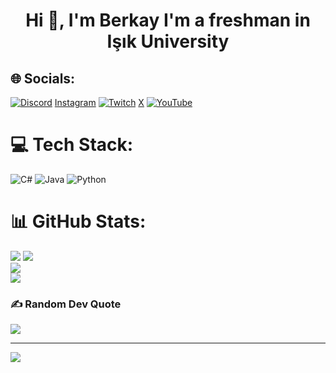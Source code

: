<h1 align="center">Hi 👋, I'm Berkay I'm a freshman in Işık University</h1>

## 🌐 Socials:
[![Discord](https://img.shields.io/badge/Discord-%237289DA.svg?logo=discord&logoColor=white)](https://discord.gg/latryee) [Instagram](https://img.shields.io/badge/Instagram-%23E4405F.svg?logo=Instagram&logoColor=white) [![Twitch](https://img.shields.io/badge/Twitch-%239146FF.svg?logo=Twitch&logoColor=white)](https://twitch.tv/@Latryeee) [X](https://img.shields.io/badge/X-black.svg?logo=X&logoColor=white) [![YouTube](https://img.shields.io/badge/YouTube-%23FF0000.svg?logo=YouTube&logoColor=white)](https://youtube.com/@latrye9846) 

# 💻 Tech Stack:
![C#](https://img.shields.io/badge/c%23-%23239120.svg?style=for-the-badge&logo=csharp&logoColor=white) ![Java](https://img.shields.io/badge/java-%23ED8B00.svg?style=for-the-badge&logo=openjdk&logoColor=white) ![Python](https://img.shields.io/badge/python-3670A0?style=for-the-badge&logo=python&logoColor=ffdd54)
# 📊 GitHub Stats:
![](http://github-profile-summary-cards.vercel.app/api/cards/profile-details?username=Latrye&theme=2077)
![](https://github-readme-stats.vercel.app/api?username=Latrye&theme=radical&hide_border=false&include_all_commits=false&count_private=false)<br/>
![](https://github-readme-streak-stats.herokuapp.com/?user=Latrye&theme=radical&hide_border=false)<br/>
![](https://github-readme-stats.vercel.app/api/top-langs/?username=Latrye&theme=radical&hide_border=false&include_all_commits=false&count_private=false&layout=compact)

### ✍️ Random Dev Quote
![](https://quotes-github-readme.vercel.app/api?type=horizontal&theme=dark)

---
[![](https://visitcount.itsvg.in/api?id=Latrye&icon=0&color=0)](https://visitcount.itsvg.in)

<!-- Proudly created with GPRM ( https://gprm.itsvg.in ) -->
